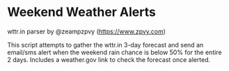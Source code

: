# Weekend Weather Alerts
wttr.in parser by @zeampzpvy (https://www.zpvy.com)

This script attempts to gather the wttr.in 3-day forecast and send an email/sms alert when the weekend rain chance is below 50% for the entire 2 days. Includes a weather.gov link to check the forecast once alerted.
